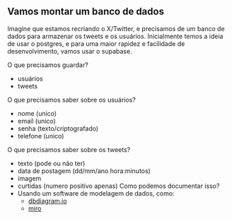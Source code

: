 ## Vamos montar um banco de dados

Imagine que estamos recriando o X/Twitter, e precisamos de um banco de dados para armazenar os tweets e os usuários.
Inicialmente temos a ideia de usar o postgres, e para uma maior rapidez e facilidade de desenvolvimento, vamos usar o supabase.

O que precisamos guardar?
- usuários
- tweets

O que precisamos saber sobre os usuários?
- nome (unico)
- email (unico)
- senha (texto/criptografado)
- telefone (unico)

O que precisamos saber sobre os tweets?
- texto (pode ou não ter)
- data de postagem (dd/mm/ano hora:minutos)
- imagem
- curtidas (numero positivo apenas)
Como podemos documentar isso?
- Usando um software de modelagem de dados, como:
    - [dbdiagram.io](https://dbdiagram.io/home)
    - [miro](https://miro.com/app/dashboard/)
